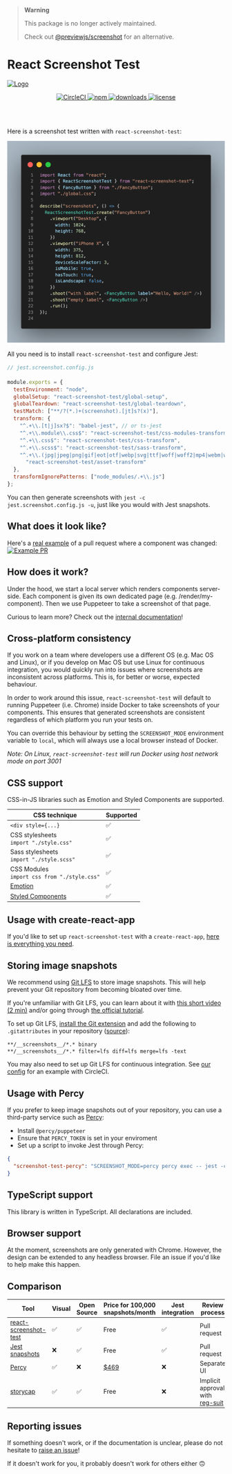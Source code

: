 > **Warning**
>
> This package is no longer actively maintained.
>
> Check out [@previewjs/screenshot](https://github.com/fwouts/previewjs/tree/main/screenshot) for an alternative.

# React Screenshot Test

[![Logo](brand/logo.png)](https://www.npmjs.com/package/react-screenshot-test)

<p align="center">
  <a href="https://circleci.com/gh/fwouts/react-screenshot-test/tree/master">
    <img src="https://circleci.com/gh/fwouts/react-screenshot-test.svg?style=shield" alt="CircleCI" />
  </a>
  <a href="https://www.npmjs.com/package/react-screenshot-test">
    <img src="https://badge.fury.io/js/react-screenshot-test.svg" alt="npm" />
  </a>
  <a href="https://www.npmjs.com/package/react-screenshot-test">
    <img src="https://img.shields.io/npm/dt/react-screenshot-test.svg" alt="downloads" />
  </a>
  <a href="https://www.npmjs.com/package/react-screenshot-test">
    <img src="https://img.shields.io/npm/l/react-screenshot-test.svg" alt="license" />
  </a>
</p>

<br />
<br />

Here is a screenshot test written with `react-screenshot-test`:

[![Code example](example-code.png)](https://github.com/fwouts/react-screenshot-test/tree/master/example/FancyButton.screenshot.jsx)

All you need is to install `react-screenshot-test` and configure Jest:

```js
// jest.screenshot.config.js

module.exports = {
  testEnvironment: "node",
  globalSetup: "react-screenshot-test/global-setup",
  globalTeardown: "react-screenshot-test/global-teardown",
  testMatch: ["**/?(*.)+(screenshot).[jt]s?(x)"],
  transform: {
    "^.+\\.[t|j]sx?$": "babel-jest", // or ts-jest
    "^.+\\.module\\.css$": "react-screenshot-test/css-modules-transform",
    "^.+\\.css$": "react-screenshot-test/css-transform",
    "^.+\\.scss$": "react-screenshot-test/sass-transform",
    "^.+\\.(jpg|jpeg|png|gif|eot|otf|webp|svg|ttf|woff|woff2|mp4|webm|wav|mp3|m4a|aac|oga)$":
      "react-screenshot-test/asset-transform"
  },
  transformIgnorePatterns: ["node_modules/.+\\.js"]
};
```

You can then generate screenshots with `jest -c jest.screenshot.config.js -u`,
just like you would with Jest snapshots.

## What does it look like?

Here's a [real example](https://github.com/fwouts/react-screenshot-test/pull/18/files?short_path=9fa0253#diff-9fa0253d6c3a2b1cf8ec498eec18360e) of a pull request where a component was changed:
[![Example PR](example-pr.png)](https://github.com/fwouts/react-screenshot-test/pull/18/files?short_path=c1101dd#diff-c1101ddb11729f8ee0750df5e9595b47)

## How does it work?

Under the hood, we start a local server which renders components server-side. Each component is given its own dedicated page (e.g. /render/my-component). Then we use Puppeteer to take a screenshot of that page.

Curious to learn more? Check out the [internal documentation](./docs/index.md)!

## Cross-platform consistency

If you work on a team where developers use a different OS (e.g. Mac OS and
Linux), or if you develop on Mac OS but use Linux for continuous integration,
you would quickly run into issues where screenshots are inconsistent across
platforms. This is, for better or worse, expected behaviour.

In order to work around this issue, `react-screenshot-test` will default to
running Puppeteer (i.e. Chrome) inside Docker to take screenshots of your
components. This ensures that generated screenshots are consistent regardless of
which platform you run your tests on.

You can override this behaviour by setting the `SCREENSHOT_MODE` environment
variable to `local`, which will always use a local browser instead of Docker.

_Note: On Linux, `react-screenshot-test` will run Docker using host network mode on port 3001_

## CSS support

CSS-in-JS libraries such as Emotion and Styled Components are supported.

| CSS technique                                          | Supported |
| ------------------------------------------------------ | --------- |
| `<div style={...}`                                     | ✅        |
| CSS stylesheets <br>`import "./style.css"`             | ✅        |
| Sass stylesheets<br>`import "./style.scss"`            | ✅        |
| CSS Modules<br>`import css from "./style.css"`         | ✅        |
| [Emotion](https://emotion.sh)                          | ✅        |
| [Styled Components](https://www.styled-components.com) | ✅        |

## Usage with create-react-app

If you'd like to set up `react-screenshot-test` with a `create-react-app`, [here is everything you need](https://github.com/fwouts/react-screenshot-test-with-create-react-app/compare/original...master).

## Storing image snapshots

We recommend using [Git LFS](https://git-lfs.github.com) to store image
snapshots. This will help prevent your Git repository from becoming bloated over time.

If you're unfamiliar with Git LFS, you can learn about it with [this short video (2 min)](https://www.youtube.com/watch?v=uLR1RNqJ1Mw) and/or going through [the official tutorial](https://github.com/git-lfs/git-lfs/wiki/Tutorial).

To set up Git LFS, [install the Git extension](https://git-lfs.github.com/) and add the following to `.gitattributes` in your repository ([source](https://github.com/americanexpress/jest-image-snapshot/issues/92#issuecomment-493582776)):

```
**/__screenshots__/*.* binary
**/__screenshots__/*.* filter=lfs diff=lfs merge=lfs -text
```

You may also need to set up Git LFS for continuous integration. See [our config](https://github.com/fwouts/react-screenshot-test/blob/master/.circleci/config.yml) for an example with CircleCI.

## Usage with Percy

If you prefer to keep image snapshots out of your repository, you can use a third-party service such as [Percy](https://percy.io):

- Install `@percy/puppeteer`
- Ensure that `PERCY_TOKEN` is set in your enviroment
- Set up a script to invoke Jest through Percy:

```json
{
  "screenshot-test-percy": "SCREENSHOT_MODE=percy percy exec -- jest -c jest.screenshot.config.js"
}
```

## TypeScript support

This library is written in TypeScript. All declarations are included.

## Browser support

At the moment, screenshots are only generated with Chrome. However, the design can be extended to any headless browser. File an issue if you'd like to help make this happen.

## Comparison

| Tool                                                                         | Visual | Open Source | Price for 100,000 snapshots/month | Jest integration | Review process                                                         |
| ---------------------------------------------------------------------------- | ------ | ----------- | --------------------------------- | ---------------- | ---------------------------------------------------------------------- |
| [react-screenshot-test](https://www.npmjs.com/package/react-screenshot-test) | ✅     | ✅          | Free                              | ✅               | Pull request                                                           |
| [Jest snapshots](https://jestjs.io/docs/en/snapshot-testing)                 | ❌     | ✅          | Free                              | ✅               | Pull request                                                           |
| [Percy](https://percy.io)                                                    | ✅     | ❌          | [\$469](https://percy.io/pricing) | ❌               | Separate UI                                                            |  |
| [storycap](https://github.com/reg-viz/storycap)                              | ✅     | ✅          | Free                              | ❌               | Implicit approval with [reg-suit](https://github.com/reg-viz/reg-suit) |

## Reporting issues

If something doesn't work, or if the documentation is unclear, please do not hesitate to [raise an issue](https://github.com/fwouts/react-screenshot-test/issues)!

If it doesn't work for you, it probably doesn't work for others either 🙃
